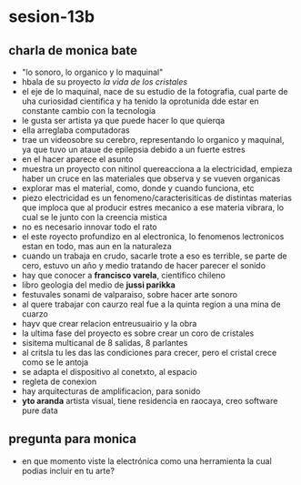 # sesion-13b

## charla de monica bate

- "lo sonoro, lo organico y lo maquinal"
- hbala de su proyecto _la vida de los cristales_
- el eje de lo maquinal, nace de su estudio de la fotografia, cual parte de uha curiosidad cientifica y ha tenido la oprotunida dde estar en constante cambio con la tecnologia
- le gusta ser artista ya que puede hacer lo que quierqa
- ella arreglaba computadoras
- trae un videosobre su cerebro, representando lo organico y maquinal, ya que tuvo un ataue de epilepsia debido a un fuerte estres
- en el hacer aparece el asunto
- muestra un proyecto con nitinol quereacciona a la electricidad, empieza haber un cruce en las materiales que observa y se vueven organicas
- explorar mas el material, como, donde y cuando funciona, etc
- piezo electricidad es un fenomeno/caracterisiticas de distintas materias que imploca que al producir estres mecanico a ese materia vibrara, lo cual se le junto con la creencia mistica
- no es necesario innovar todo el rato
- el este royecto profundizo en al electronica, lo fenomenos lectronicos estan en todo, mas aun en la naturaleza
- cuando un trabaja en crudo, sacarle trote a eso es terrible, se parte de cero, estuvo un año y medio tratando de hacer parecer el sonido
- hay que conocer a __francisco varela__, cientifico chileno
- libro geologia del medio de __jussi parikka__
- festuvales sonami de valparaiso, sobre hacer arte sonoro
- al quere trabajar con caurzo real fue a la quinta region a una mina de cuarzo
- hayv que crear relacion entreusuairio y la obra
- la ultima fase del proyecto es sobre crear un coro de cristales
- sisitema multicanal de 8 salidas, 8 parlantes
- al critsla tu les das las condiciones para crecer, pero el cristal crece como se le antoja
- se adapta el dispositivo al conetxto, al espacio
- regleta de conexion
- hay arquitecturas de amplificacion, para sonido
- __yto aranda__ artista visual, tiene residencia en raocaya, creo software pure data

## pregunta para monica

- en que momento viste la electrónica como una herramienta la cual podias incluir en tu arte?
